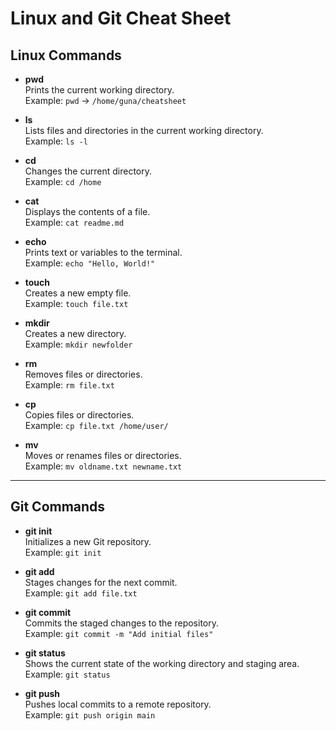 # Linux and Git Cheat Sheet

## Linux Commands

- **pwd**  
  Prints the current working directory.  
  Example: `pwd` → `/home/guna/cheatsheet`

- **ls**  
  Lists files and directories in the current working directory.  
  Example: `ls -l`

- **cd**  
  Changes the current directory.  
  Example: `cd /home`

- **cat**  
  Displays the contents of a file.  
  Example: `cat readme.md`

- **echo**  
  Prints text or variables to the terminal.  
  Example: `echo "Hello, World!"`

- **touch**  
  Creates a new empty file.  
  Example: `touch file.txt`

- **mkdir**  
  Creates a new directory.  
  Example: `mkdir newfolder`

- **rm**  
  Removes files or directories.  
  Example: `rm file.txt`

- **cp**  
  Copies files or directories.  
  Example: `cp file.txt /home/user/`

- **mv**  
  Moves or renames files or directories.  
  Example: `mv oldname.txt newname.txt`

---

## Git Commands

- **git init**  
  Initializes a new Git repository.  
  Example: `git init`

- **git add**  
  Stages changes for the next commit.  
  Example: `git add file.txt`

- **git commit**  
  Commits the staged changes to the repository.  
  Example: `git commit -m "Add initial files"`

- **git status**  
  Shows the current state of the working directory and staging area.  
  Example: `git status`

- **git push**  
  Pushes local commits to a remote repository.  
  Example: `git push origin main`



